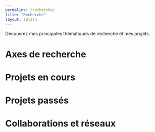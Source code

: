 ```yaml
---
permalink: /recherche/
title: "Recherche"
layout: splash
---
```

Découvrez mes principales thématiques de recherche et mes projets.

# Axes de recherche

# Projets en cours

# Projets passés

# Collaborations et réseaux
